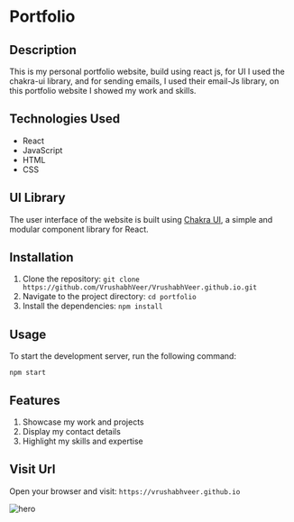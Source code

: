 # Portfolio

## Description

This is my personal portfolio website, build using react js, for UI I used the chakra-ui library, and for sending emails, I used their email-Js library, on this portfolio website I showed my work and skills.

## Technologies Used

- React
- JavaScript
- HTML
- CSS

## UI Library

The user interface of the website is built using [Chakra UI](https://chakra-ui.com/), a simple and modular component library for React.

## Installation

1. Clone the repository: `git clone https://github.com/VrushabhVeer/VrushabhVeer.github.io.git`
2. Navigate to the project directory: `cd portfolio`
3. Install the dependencies: `npm install`

## Usage

To start the development server, run the following command:

    npm start

## Features

1. Showcase my work and projects
2. Display my contact details
3. Highlight my skills and expertise

## Visit Url
Open your browser and visit: `https://vrushabhveer.github.io`

![hero](https://github.com/VrushabhVeer/VrushabhVeer.github.io/assets/99570200/96376520-48e3-435f-868f-0d835fd1526a)


